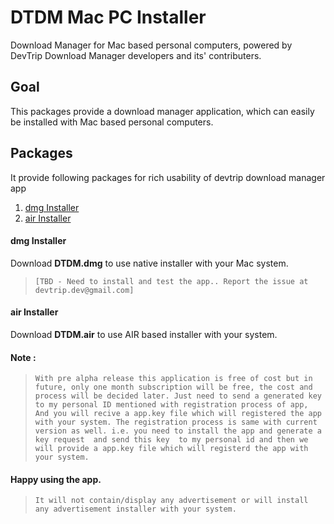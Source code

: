 # DTDM Mac PC Installer
Download Manager for Mac based personal computers, powered by DevTrip Download Manager developers and its' contributers.

## Goal

This packages provide a download manager application, which can easily be installed with Mac based personal computers.

## Packages 

It provide following packages for rich usability of devtrip download manager app 

1. [dmg Installer](#dmg-installer)
2. [air Installer](#air-installer)

#### dmg Installer

Download **DTDM.dmg** to use native installer with your Mac system.

>`[TBD - Need to install and test the app.. Report the issue at devtrip.dev@gmail.com]`

#### air Installer

Download **DTDM.air** to use AIR based installer with your system.

#### Note :

>`With pre alpha release this application is free of cost but in future, only one month subscription will be free, the cost and process will be decided later. Just need to send a generated key to my personal ID mentioned with registration process of app, And you will recive a app.key file which will registered the app with your system. The registration process is same with current version as well. i.e. you need to install the app and generate a key request  and send this key  to my personal id and then we will provide a app.key file which will registerd the app with your system.`

#### Happy using the app.

>`It will not contain/display any advertisement or will install any advertisement installer with your system.`
